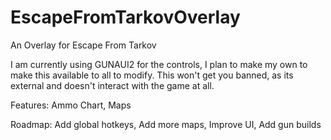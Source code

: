 # EscapeFromTarkovOverlay
An Overlay for Escape From Tarkov


I am currently using GUNAUI2 for the controls, I plan to make my own to make this available to all to modify. This won't get you banned, as its external and doesn't interact with the game at all. 


Features: 
Ammo Chart,
Maps

Roadmap:
Add global hotkeys,
Add more maps,
Improve UI,
Add gun builds
